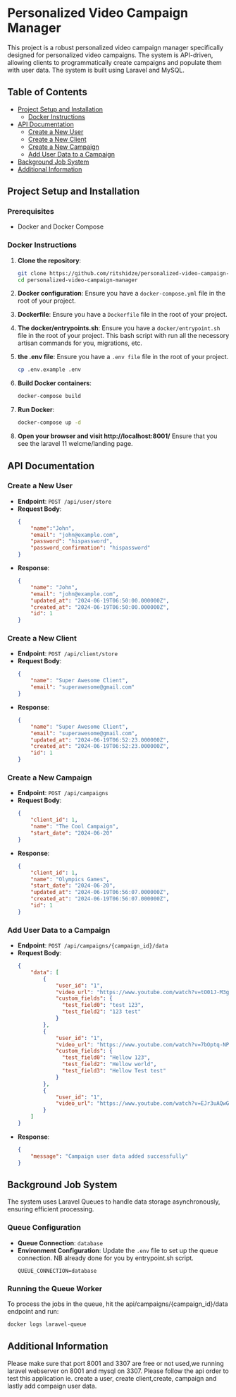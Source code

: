 # Personalized Video Campaign Manager

This project is a robust personalized video campaign manager specifically designed for personalized video campaigns. The system is API-driven, allowing clients to programmatically create campaigns and populate them with user data. The system is built using Laravel and MySQL.

## Table of Contents

- [Project Setup and Installation](#project-setup-and-installation)
  - [Docker Instructions](#docker-instructions)
- [API Documentation](#api-documentation)
  - [Create a New User](#create-a-new-user)
  - [Create a New Client](#create-a-new-client)
  - [Create a New Campaign](#create-a-new-campaign)
  - [Add User Data to a Campaign](#add-user-data-to-a-campaign)
- [Background Job System](#background-job-system)
- [Additional Information](#additional-information)

## Project Setup and Installation

### Prerequisites

- Docker and Docker Compose

### Docker Instructions

1. **Clone the repository**:
    ```bash
    git clone https://github.com/ritshidze/personalized-video-campaign-manager.git
    cd personalized-video-campaign-manager
    ```

2. **Docker configuration**:
    Ensure you have a `docker-compose.yml` file in the root of your project.

3. **Dockerfile**:
    Ensure you have a `Dockerfile` file in the root of your project.

4. **The docker/entrypoints.sh**:
    Ensure you have a `docker/entrypoint.sh` file in the root of your project. This bash script with run all the necessory artisan commands for you, migrations, etc.
   
5. **the .env file**:
    Ensure you have a `.env file` file in the root of your project.
    ```bash
    cp .env.example .env
    ```
    
7. **Build Docker containers**:
    ```bash
    docker-compose build
    ```

8. **Run Docker**:
    ```bash
    docker-compose up -d
    ```
9. **Open your browser and visit http://localhost:8001/**
   Ensure that you see the laravel 11 welcme/landing page.


## API Documentation

### Create a New User

- **Endpoint**: `POST /api/user/store`
- **Request Body**:
    ```json
    {
        "name":"John",
        "email": "john@example.com",
        "password": "hispassword",
        "password_confirmation": "hispassword"
    }
    ```
- **Response**:
    ```json
    {
        "name": "John",
        "email": "john@example.com",
        "updated_at": "2024-06-19T06:50:00.000000Z",
        "created_at": "2024-06-19T06:50:00.000000Z",
        "id": 1
    }
    ```

### Create a New Client

- **Endpoint**: `POST /api/client/store`
- **Request Body**:
    ```json
    {
        "name": "Super Awesome Client",
        "email": "superawesome@gmail.com"
    }
    ```
- **Response**:
    ```json
    {
        "name": "Super Awesome Client",
        "email": "superawesome@gmail.com",
        "updated_at": "2024-06-19T06:52:23.000000Z",
        "created_at": "2024-06-19T06:52:23.000000Z",
        "id": 1
    }
    ```

### Create a New Campaign

- **Endpoint**: `POST /api/campaigns`
- **Request Body**:
    ```json
    {
        "client_id": 1,
        "name": "The Cool Campaign",
        "start_date": "2024-06-20"
    }
    ```
- **Response**:
    ```json
    {
        "client_id": 1,
        "name": "Olympics Games",
        "start_date": "2024-06-20",
        "updated_at": "2024-06-19T06:56:07.000000Z",
        "created_at": "2024-06-19T06:56:07.000000Z",
        "id": 1
    }
    ```

### Add User Data to a Campaign

- **Endpoint**: `POST /api/campaigns/{campaign_id}/data`
- **Request Body**:
    ```json
    {
        "data": [
            {
                "user_id": "1",
                "video_url": "https://www.youtube.com/watch?v=tO01J-M3g0U",
                "custom_fields": {
                  "test_field0": "test 123",
                  "test_field2": "123 test"
                }
            },
            {
                "user_id": "1",
                "video_url": "https://www.youtube.com/watch?v=7bOptq-NPJQ",
                "custom_fields": {
                  "test_field0": "Hellow 123",
                  "test_field2": "Hellow world",
                  "test_field3": "Hellow Test test"
                }
            },
            {
                "user_id": "1",
                "video_url": "https://www.youtube.com/watch?v=EJr3uAQwGek"
            }
        ]
    }
    ```
- **Response**:
    ```json
    {
        "message": "Campaign user data added successfully"
    }
    ```

## Background Job System

The system uses Laravel Queues to handle data storage asynchronously, ensuring efficient processing.

### Queue Configuration

- **Queue Connection**: `database`
- **Environment Configuration**: Update the `.env` file to set up the queue connection. NB already done for you by entrypoint.sh script.
    ```env
    QUEUE_CONNECTION=database
    ```

### Running the Queue Worker

To process the jobs in the queue, hit the api/campaigns/{campaign_id}/data endpoint and run:
```bash
docker logs laravel-queue
```

## Additional Information

Please make sure that port 8001 and 3307 are free or not used,we running laravel webserver on 8001 and mysql on 3307. 
Please follow the api order to test this application ie. create a user, create client,create, campaign and lastly add compaign user data. 
